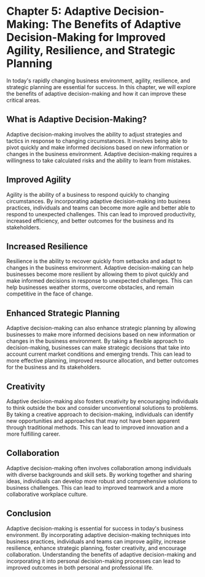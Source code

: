 Chapter 5: Adaptive Decision-Making: The Benefits of Adaptive Decision-Making for Improved Agility, Resilience, and Strategic Planning
======================================================================================================================================

In today's rapidly changing business environment, agility, resilience, and strategic planning are essential for success. In this chapter, we will explore the benefits of adaptive decision-making and how it can improve these critical areas.

What is Adaptive Decision-Making?
---------------------------------

Adaptive decision-making involves the ability to adjust strategies and tactics in response to changing circumstances. It involves being able to pivot quickly and make informed decisions based on new information or changes in the business environment. Adaptive decision-making requires a willingness to take calculated risks and the ability to learn from mistakes.

Improved Agility
----------------

Agility is the ability of a business to respond quickly to changing circumstances. By incorporating adaptive decision-making into business practices, individuals and teams can become more agile and better able to respond to unexpected challenges. This can lead to improved productivity, increased efficiency, and better outcomes for the business and its stakeholders.

Increased Resilience
--------------------

Resilience is the ability to recover quickly from setbacks and adapt to changes in the business environment. Adaptive decision-making can help businesses become more resilient by allowing them to pivot quickly and make informed decisions in response to unexpected challenges. This can help businesses weather storms, overcome obstacles, and remain competitive in the face of change.

Enhanced Strategic Planning
---------------------------

Adaptive decision-making can also enhance strategic planning by allowing businesses to make more informed decisions based on new information or changes in the business environment. By taking a flexible approach to decision-making, businesses can make strategic decisions that take into account current market conditions and emerging trends. This can lead to more effective planning, improved resource allocation, and better outcomes for the business and its stakeholders.

Creativity
----------

Adaptive decision-making also fosters creativity by encouraging individuals to think outside the box and consider unconventional solutions to problems. By taking a creative approach to decision-making, individuals can identify new opportunities and approaches that may not have been apparent through traditional methods. This can lead to improved innovation and a more fulfilling career.

Collaboration
-------------

Adaptive decision-making often involves collaboration among individuals with diverse backgrounds and skill sets. By working together and sharing ideas, individuals can develop more robust and comprehensive solutions to business challenges. This can lead to improved teamwork and a more collaborative workplace culture.

Conclusion
----------

Adaptive decision-making is essential for success in today's business environment. By incorporating adaptive decision-making techniques into business practices, individuals and teams can improve agility, increase resilience, enhance strategic planning, foster creativity, and encourage collaboration. Understanding the benefits of adaptive decision-making and incorporating it into personal decision-making processes can lead to improved outcomes in both personal and professional life.
